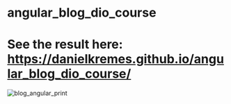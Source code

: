 # angular_blog_dio_course

# See the result here: https://danielkremes.github.io/angular_blog_dio_course/

![blog_angular_print](https://github.com/DanielKremes/angular_blog_dio_course/assets/145404663/94ec009f-eb40-4106-9d8c-dd6d929f2c8c)

